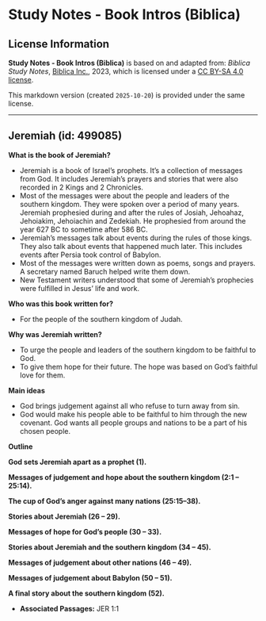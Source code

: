 # Study Notes - Book Intros (Biblica)

## License Information

**Study Notes - Book Intros (Biblica)** is based on and adapted from: _Biblica Study Notes_, [Biblica Inc.](https://www.biblica.com/), 2023, which is licensed under a [CC BY-SA 4.0 license](https://creativecommons.org/licenses/by-sa/4.0/legalcode.en).

This markdown version (created `2025-10-20`) is provided under the same license.



--------------------------------

## Jeremiah (id: 499085)

**What is the book of Jeremiah?**

* Jeremiah is a book of Israel’s prophets. It’s a collection of messages from God. It includes Jeremiah’s prayers and stories that were also recorded in 2 Kings and 2 Chronicles.
* Most of the messages were about the people and leaders of the southern kingdom. They were spoken over a period of many years. Jeremiah prophesied during and after the rules of Josiah, Jehoahaz, Jehoiakim, Jehoiachin and Zedekiah. He prophesied from around the year 627 BC to sometime after 586 BC.
* Jeremiah’s messages talk about events during the rules of those kings. They also talk about events that happened much later. This includes events after Persia took control of Babylon.
* Most of the messages were written down as poems, songs and prayers. A secretary named Baruch helped write them down.
* New Testament writers understood that some of Jeremiah’s prophecies were fulfilled in Jesus’ life and work.

**Who was this book written for?**

* For the people of the southern kingdom of Judah.

**Why was Jeremiah written?**

* To urge the people and leaders of the southern kingdom to be faithful to God.
* To give them hope for their future. The hope was based on God’s faithful love for them.

**Main ideas**

* God brings judgement against all who refuse to turn away from sin.
* God would make his people able to be faithful to him through the new covenant. God wants all people groups and nations to be a part of his chosen people.

**Outline**

**God sets Jeremiah apart as a prophet (1\).**

**Messages of judgement and hope about the southern kingdom (2:1 – 25:14\).**

**The cup of God’s anger against many nations (25:15–38\).**

**Stories about Jeremiah (26 – 29\).**

**Messages of hope for God’s people (30 ­– 33\).**

**Stories about Jeremiah and the southern kingdom (34 – 45\).**

**Messages of judgement about other nations (46 – 49\).**

**Messages of judgement about Babylon (50 – 51\).**

**A final story about the southern kingdom (52\).**

* **Associated Passages:** JER 1:1

